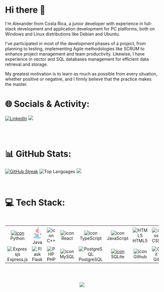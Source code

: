 # Hi there 👋
I'm Alexander from Costa Rica, a junior developer with experience in full-stack development and application development for PC platforms, both on Windows and Linux distributions like Debian and Ubuntu.

 I've participated in most of the development phases of a project, from planning to testing, implementing Agile methodologies like SCRUM to enhance project management and team productivity. Likewise, I have experience in vector and SQL databases management for efficient data retrieval and storage.

My greatest motivation is to learn as much as possible from every situation, whether positive or negative, and I firmly believe that the practice makes the master.

# 🌐 Socials & Activity:
[![LinkedIn](https://img.shields.io/badge/LinkedIn-%230077B5.svg?logo=linkedin&logoColor=white)](https://linkedin.com/in/alexander-sánchez-céspedes-b660b721b)
[![](https://visitcount.itsvg.in/api?id=ALEXUSCR-27&icon=6&color=0)](https://visitcount.itsvg.in)

<br/>
<br/>

# 📊 GitHub Stats:
<div style="width: 100%;">
  <a href="https://git.io/streak-stats"><img src="https://github-readme-streak-stats.herokuapp.com?user=ALEXUSCR-27&theme=transparent&hide_border=true&card_width=1050" alt="GitHub Streak" /></a>
  <img src="https://github-readme-stats.vercel.app/api/top-langs/?username=ALEXUSCR-27&theme=transparent&hide_border=true&include_all_commits=true&count_private=true&layout=compact&hide=Lex&langs_count=8" alt="Top Languages" style="width: 40%;">
 <img src="https://github-contributor-stats.vercel.app/api?username=ALEXUSCR-27&limit=5&theme=transparent&hide_border=true&combine_all_yearly_contributions=true&order_by=contributions">
</div>

<br/>
<br/>

# 💻 Tech Stack:

<table>
<div style="display: flex; align-items: flex-start; align: center">
<table align="center">
 <tr>
  
   <td align="center" width="96">
     <a href="https://www.python.org/">
     <img src="https://techstack-generator.vercel.app/python-icon.svg" alt="icon" width="40" height="40" />
     </a>
     <br>Python
   </td>

   <td align="center" width="96">
     <img src="https://raw.githubusercontent.com/devicons/devicon/master/icons/java/java-original.svg" width="40" height="40" alt="https://www.java.com" />
     <br>Java
   </td>
   
   <td align="center" width="96">
     <img src="https://techstack-generator.vercel.app/cpp-icon.svg" alt="icon" width="40" height="40" />
     <br>C++
   </td>
  
   <td align="center" width="96">
     <img src="https://techstack-generator.vercel.app/react-icon.svg" alt="icon" width="40" height="40" />
     <br>React
   </td>
   
   <td align="center" width="96">
     <img src="https://techstack-generator.vercel.app/ts-icon.svg" alt="icon" width="40" height="40" />
     <br>TypeScript
   </td>
   
   <td align="center" width="96">
     <img src="https://techstack-generator.vercel.app/js-icon.svg" alt="icon" width="40" height="40" />
     <br>JavaScript
   </td>
   
   <td align="center"  width="96">
     <img src="https://skillicons.dev/icons?i=html" width="40" height="40" alt="HTML5" />
     <br>HTML5
   </td>
   
   <td align="center" width="96">
     <img src="https://skillicons.dev/icons?i=css" width="40" height="40" alt="css" />
     <br>CSS
   </td>

   <td align="center" width="96">
     <img src="https://skillicons.dev/icons?i=nodejs" width="50" height="40" alt="Nodejs" />
     <br>Node.js
   </td>
 </tr>

 <tr>

   <td align="center" width="96">
     <img src="https://skillicons.dev/icons?i=expressjs&theme=light" width="50" height="40" alt="Expressjs" />
     <br>Express.js
   </td>

   <td align="center" width="96">
     <img src="https://skillicons.dev/icons?i=flask&theme=light" width="40" height="40" alt="Flask" />
     <br>Flask
   </td>
    
   </td>
     <td align="center" width="96">
     <img src="https://skillicons.dev/icons?i=php" width="40" height="40" alt="PHP" />
     <br>PHP
   </td>
   
    
   <td align="center" width="96">
     <img src="https://techstack-generator.vercel.app/mysql-icon.svg" alt="icon" width="40" height="40" />
     <br>MySQL
   </td>
    
   <td align="center" width="96">
     <img src="https://skillicons.dev/icons?i=postgres" width="40" height="40" alt="PostgreSQL" />
     <br>PostgreSQL
   </td>
   
   <td align="center" width="96">
     <a href="#macropower-tech">
     <img src="https://www.vectorlogo.zone/logos/sqlite/sqlite-icon.svg" alt="icon" width="40" height="40" />
     </a>
     <br>SQLite
   </td>
       

   <td align="center" width="96">
     <img src="https://techstack-generator.vercel.app/github-icon.svg" alt="icon" width="40" height="40" />
     <br>Github
   </td>
   
   <td align="center" width="96"> 
     <img src="https://user-images.githubusercontent.com/25181517/192108372-f71d70ac-7ae6-4c0d-8395-51d8870c2ef0.png" width="40" height="40" alt="Git" />
     <br>Git
   </td>
   
   <td align="center" width="96">
     <img src="https://skillicons.dev/icons?i=vscode" width="40" height="40" alt="VsCode" />
     <br>VsCode
   </td>
 </tr>
</table>
<br><br>
</table>


<p align="center">
     <img src="https://capsule-render.vercel.app/api?type=venom&height=300&color=gradient&text=ALEXUSCR&section=header&reversal=false&fontAlign=50&animation=fadeIn&fontAlignY=89&strokeWidth=0&descAlign=50&desc=ALX&descSize=45&descAlignY=50&fontColor=ffff"/>
</p>

</br>





<!-- Proudly created with GPRM ( https://gprm.itsvg.in ) -->

